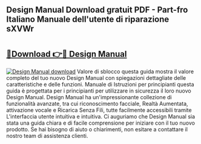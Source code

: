 ## Design Manual Download gratuit PDF - Part-fro Italiano Manuale dell'utente di riparazione sXVWr

# <h2><a href="http://df9jqff.blite.top/?on=Design+Manual">🔗Download 👉🔴 Design Manual</a></h2>

[![Design Manual download](https://i.imgur.com/lujVjoI.png)](http://df9jqff.blite.top/?on=Design+Manual)
Valore di sblocco questa guida mostra il valore completo del tuo nuovo Design Manual con spiegazioni dettagliate delle caratteristiche e delle funzioni. Manuale di Istruzioni per principianti questa guida è progettata per i principianti per utilizzare in sicurezza il loro nuovo Design Manual. Design Manual ha un'impressionante collezione di funzionalità avanzate, tra cui riconoscimento facciale, Realtà Aumentata, attivazione vocale e Ricarica Senza Fili, tutte facilmente accessibili tramite L'interfaccia utente intuitiva e intuitiva. Ci auguriamo che Design Manual sia stata una guida chiara e di facile comprensione per iniziare con il tuo nuovo prodotto. Se hai bisogno di aiuto o chiarimenti, non esitare a contattare il nostro team di assistenza clienti.

